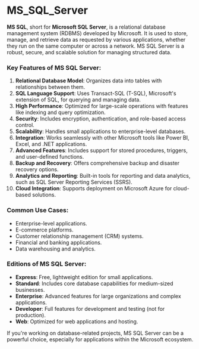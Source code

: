 # MS_SQL_Server

**MS SQL**, short for **Microsoft SQL Server**, is a relational database management system (RDBMS) developed by Microsoft. It is used to store, manage, and retrieve data as requested by various applications, whether they run on the same computer or across a network. MS SQL Server is a robust, secure, and scalable solution for managing structured data.

### Key Features of MS SQL Server:
1. **Relational Database Model**: Organizes data into tables with relationships between them.
2. **SQL Language Support**: Uses Transact-SQL (T-SQL), Microsoft's extension of SQL, for querying and managing data.
3. **High Performance**: Optimized for large-scale operations with features like indexing and query optimization.
4. **Security**: Includes encryption, authentication, and role-based access control.
5. **Scalability**: Handles small applications to enterprise-level databases.
6. **Integration**: Works seamlessly with other Microsoft tools like Power BI, Excel, and .NET applications.
7. **Advanced Features**: Includes support for stored procedures, triggers, and user-defined functions.
8. **Backup and Recovery**: Offers comprehensive backup and disaster recovery options.
9. **Analytics and Reporting**: Built-in tools for reporting and data analytics, such as SQL Server Reporting Services (SSRS).
10. **Cloud Integration**: Supports deployment on Microsoft Azure for cloud-based solutions.

### Common Use Cases:
- Enterprise-level applications.
- E-commerce platforms.
- Customer relationship management (CRM) systems.
- Financial and banking applications.
- Data warehousing and analytics.

### Editions of MS SQL Server:
- **Express**: Free, lightweight edition for small applications.
- **Standard**: Includes core database capabilities for medium-sized businesses.
- **Enterprise**: Advanced features for large organizations and complex applications.
- **Developer**: Full features for development and testing (not for production).
- **Web**: Optimized for web applications and hosting.

If you're working on database-related projects, MS SQL Server can be a powerful choice, especially for applications within the Microsoft ecosystem.
